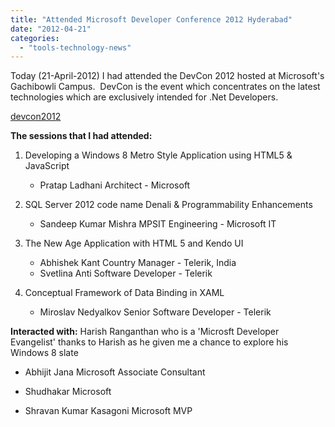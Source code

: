 ```yaml
---
title: "Attended Microsoft Developer Conference 2012 Hyderabad"
date: "2012-04-21"
categories: 
  - "tools-technology-news"
---
```


Today (21-April-2012) I had attended the DevCon 2012 hosted at Microsoft's Gachibowli Campus.  DevCon is the event which concentrates on the latest technologies which are exclusively intended for .Net Developers.

[devcon2012](http://mugh.net/devcon2012/index.html)

**The sessions that I had attended:**

1. Developing a Windows 8 Metro Style Application using HTML5 & JavaScript
    
    - Pratap Ladhani Architect - Microsoft
2. SQL Server 2012 code name Denali & Programmability Enhancements
    
    - Sandeep Kumar Mishra MPSIT Engineering - Microsoft IT
3. The New Age Application with HTML 5 and Kendo UI
    
    - Abhishek Kant Country Manager - Telerik, India
    - Svetlina Anti Software Developer - Telerik
4. Conceptual Framework of Data Binding in XAML
    
    - Miroslav Nedyalkov Senior Software Developer - Telerik

**Interacted with:** Harish Ranganthan who is a 'Microsft Developer Evangelist' thanks to Harish as he given me a chance to explore his Windows 8 slate

- Abhijit Jana Microsoft Associate Consultant
    
- Shudhakar Microsoft
    
- Shravan Kumar Kasagoni Microsoft MVP

